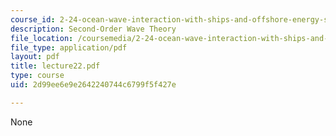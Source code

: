 ```yaml
---
course_id: 2-24-ocean-wave-interaction-with-ships-and-offshore-energy-systems-13-022-spring-2002
description: Second-Order Wave Theory
file_location: /coursemedia/2-24-ocean-wave-interaction-with-ships-and-offshore-energy-systems-13-022-spring-2002/2d99ee6e9e2642240744c6799f5f427e_lecture22.pdf
file_type: application/pdf
layout: pdf
title: lecture22.pdf
type: course
uid: 2d99ee6e9e2642240744c6799f5f427e

---
```

None